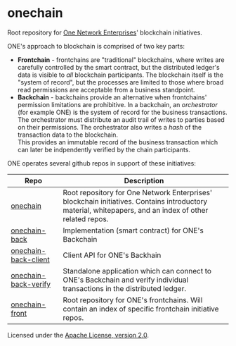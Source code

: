 # onechain

Root repository for [One Network Enterprises](https://www.onenetwork.com)' blockchain initiatives.

ONE's approach to blockchain is comprised of two key parts:

 * **Frontchain** - frontchains are "traditional" blockchains, where writes are carefully controlled 
   by the smart contract, but the distributed ledger's data is visible to *all* blockchain participants.
   The blockchain itself is the "system of record", but the processes
   are limited to those where broad read permissions are acceptable from a business standpoint.
 * **Backchain** - backchains provide an alternative when frontchains' permission limitations are prohibitive.
   In a backchain, an *orchestrator* (for example ONE) is the system of record for the business
   transactions.  The orchestrator must distribute an audit trail of writes to parties based on their
   permissions.  The orchestrator also writes a *hash* of the transaction data to the blockchain.  
   This provides an immutable record of the business transaction which can later be indpendently 
   verified by the chain participants.

ONE operates several github repos in support of these initiatives:

| Repo | Description |
| --- | --- |
| [onechain](htts://github.com/onenetwork/onechain) | Root repository for One Network Enterprises' blockchain initiatives.  Contains introductory material, whitepapers, and an index of other related repos. |
| [onechain-back](htts://github.com/onenetwork/onechain-back) | Implementation (smart contract) for ONE's Backchain |
| [onechain-back-client](htts://github.com/onenetwork/onechain-back-client) | Client API for ONE's Backhain |
| [onechain-back-verify](htts://github.com/onenetwork/onechain-back-verify) | Standalone application which can connect to ONE's Backchain and verify individual transactions in the distributed ledger. |
| [onechain-front](htts://github.com/onenetwork/onechain-front) | Root repository for ONE's frontchains.  Will contain an index of specific frontchain initiative repos. |

Licensed under the [Apache License, version 2.0](http://www.apache.org/licenses/LICENSE-2.0).
